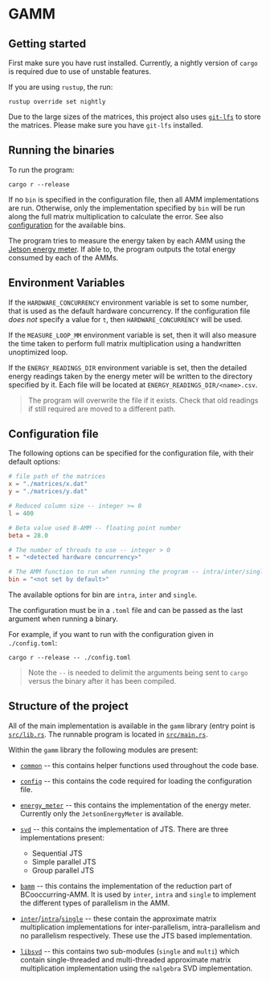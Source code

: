 # GAMM

## Getting started

First make sure you have rust installed. Currently, a nightly version of
`cargo` is required due to use of unstable features.

If you are using `rustup`, the run:
```shell
rustup override set nightly
```

Due to the large sizes of the matrices, this project also uses
[`git-lfs`](https://git-lfs.com) to store the matrices. Please make sure
you have `git-lfs` installed.

## Running the binaries

To run the program:
```shell
cargo r --release
```

If no `bin` is specified in the configuration file, then all AMM
implementations are run. Otherwise, only the implementation specified by
`bin` will be run along the full matrix multiplication to calculate the
error. See also [configuration](#configuration-file) for the available
bins.

The program tries to measure the energy taken by each AMM using the
[Jetson energy meter](https://docs.nvidia.com/jetson/archives/r34.1/DeveloperGuide/text/SD/PlatformPowerAndPerformance/JetsonOrinNxSeriesAndJetsonAgxOrinSeries.html#jetson-agx-orin-series).
If able to, the program outputs the total energy consumed by each of the
AMMs.

## Environment Variables

If the `HARDWARE_CONCURRENCY` environment variable is set to some
number, that is used as the default hardware concurrency. If the
configuration file _does not_ specify a value for `t`, then
`HARDWARE_CONCURRENCY` will be used.

If the `MEASURE_LOOP_MM` environment variable is set, then it will also
measure the time taken to perform full matrix multiplication using a
handwritten unoptimized loop.

If the `ENERGY_READINGS_DIR` environment variable is set, then the
detailed energy readings taken by the energy meter will be written to
the directory specified by it. Each file will be located at
`ENERGY_READINGS_DIR/<name>.csv`.
> The program will overwrite the file if it exists. Check that old
> readings if still required are moved to a different path.

## Configuration file

The following options can be specified for the configuration file, with
their default options:
```toml
# file path of the matrices
x = "./matrices/x.dat"
y = "./matrices/y.dat"

# Reduced column size -- integer >= 0
l = 400

# Beta value used B-AMM -- floating point number
beta = 28.0

# The number of threads to use -- integer > 0
t = "<detected hardware concurrency>"

# The AMM function to run when running the program -- intra/inter/single
bin = "<not set by default>"
```

The available options for bin are `intra`, `inter` and `single`.

The configuration must be in a `.toml` file and can be passed as the
last argument when running a binary.

For example, if you want to run with the configuration given in
`./config.toml`:
```shell
cargo r --release -- ./config.toml
```
> Note the `--` is needed to delimit the arguments being sent to `cargo`
> versus the binary after it has been compiled.

## Structure of the project

All of the main implementation is available in the `gamm` library (entry
point is [`src/lib.rs`](./src/lib.rs). The runnable program is located
in [`src/main.rs`](./src/main.rs).

Within the `gamm` library the following modules are present:

- [`common`](./src/common.rs) -- this contains helper functions used
  throughout the code base.

- [`config`](./src/config.rs) -- this contains the code required for
  loading the configuration file.

- [`energy_meter`](./src/energy_meter.rs) -- this contains the
  implementation of the energy meter. Currently only the
  `JetsonEnergyMeter` is available.
 
- [`svd`](./src/svd/mod.rs) -- this contains the implementation of JTS.
  There are three implementations present:
  - Sequential JTS
  - Simple parallel JTS
  - Group parallel JTS

- [`bamm`](./src/bamm.rs) -- this contains the implementation of the
  reduction part of BCooccurring-AMM. It is used by `inter`, `intra` and
  `single` to implement the different types of parallelism in the AMM.
 
- [`inter`](./src/inter.rs)/[`intra`](./src/intra.rs)/[`single`](./src/single.rs) -- 
  these contain the approximate matrix multiplication implementations
  for inter-parallelism, intra-parallelism and no parallelism
  respectively. These use the JTS based implementation.

- [`libsvd`](./src/libsvd) -- this contains two sub-modules (`single` and `multi`) which
  contain single-threaded and multi-threaded approximate matrix
  multiplication implementation using the `nalgebra` SVD implementation.
